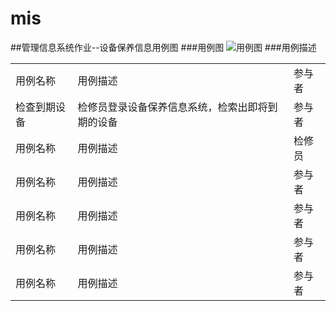 # mis
##管理信息系统作业--设备保养信息用例图
###用例图
![用例图](http://g.hiphotos.baidu.com/image/pic/item/908fa0ec08fa513d58a6f233356d55fbb3fbd9cb.jpg)
###用例描述
<table class="table table-bordered table-striped table-condensed">
<tr>
  <td>用例名称</td>
  <td>用例描述</td>
  <td>参与者</td>
 </tr>
<tr>
  <td>检查到期设备</td>
  <td>检修员登录设备保养信息系统，检索出即将到期的设备</td>
  <td>参与者</td>
 </tr>
 <tr>
  <td>用例名称</td>
  <td>用例描述</td>
  <td>检修员</td>
 </tr>
 <tr>
  <td>用例名称</td>
  <td>用例描述</td>
  <td>参与者</td>
 </tr>
 <tr>
  <td>用例名称</td>
  <td>用例描述</td>
  <td>参与者</td>
 </tr>
 <tr>
  <td>用例名称</td>
  <td>用例描述</td>
  <td>参与者</td>
 </tr>
 <tr>
  <td>用例名称</td>
  <td>用例描述</td>
  <td>参与者</td>
 </tr>
